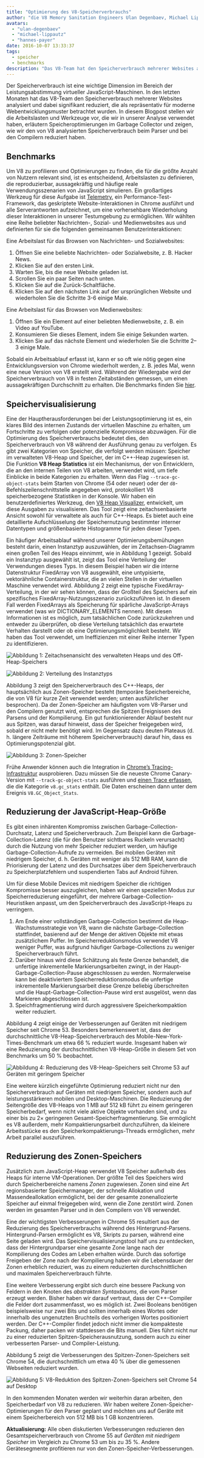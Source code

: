```yaml
---
title: "Optimierung des V8-Speicherverbrauchs"
author: "die V8 Memory Sanitation Engineers Ulan Degenbaev, Michael Lippautz, Hannes Payer und Toon Verwaest"
avatars:
  - "ulan-degenbaev"
  - "michael-lippautz"
  - "hannes-payer"
date: 2016-10-07 13:33:37
tags:
  - speicher
  - benchmarks
description: "Das V8-Team hat den Speicherverbrauch mehrerer Websites analysiert und signifikant reduziert, die als repräsentativ für moderne Webentwicklungsmuster identifiziert wurden."
---
```

Der Speicherverbrauch ist eine wichtige Dimension im Bereich der Leistungsabstimmung virtueller JavaScript-Maschinen. In den letzten Monaten hat das V8-Team den Speicherverbrauch mehrerer Websites analysiert und dabei signifikant reduziert, die als repräsentativ für moderne Webentwicklungsmuster betrachtet wurden. In diesem Blogpost stellen wir die Arbeitslasten und Werkzeuge vor, die wir in unserer Analyse verwendet haben, erläutern Speicheroptimierungen im Garbage Collector und zeigen, wie wir den von V8 analysierten Speicherverbrauch beim Parser und bei den Compilern reduziert haben.

<!--truncate-->
## Benchmarks

Um V8 zu profilieren und Optimierungen zu finden, die für die größte Anzahl von Nutzern relevant sind, ist es entscheidend, Arbeitslasten zu definieren, die reproduzierbar, aussagekräftig und häufige reale Verwendungsszenarien von JavaScript simulieren. Ein großartiges Werkzeug für diese Aufgabe ist [Telemetry](https://catapult.gsrc.io/telemetry), ein Performance-Test-Framework, das geskriptete Website-Interaktionen in Chrome ausführt und alle Serverantworten aufzeichnet, um eine vorhersehbare Wiederholung dieser Interaktionen in unserer Testumgebung zu ermöglichen. Wir wählten eine Reihe beliebter Nachrichten-, Sozial- und Medienwebsites aus und definierten für sie die folgenden gemeinsamen Benutzerinteraktionen:

Eine Arbeitslast für das Browsen von Nachrichten- und Sozialwebsites:

1. Öffnen Sie eine beliebte Nachrichten- oder Sozialwebsite, z. B. Hacker News.
2. Klicken Sie auf den ersten Link.
3. Warten Sie, bis die neue Website geladen ist.
4. Scrollen Sie ein paar Seiten nach unten.
5. Klicken Sie auf die Zurück-Schaltfläche.
6. Klicken Sie auf den nächsten Link auf der ursprünglichen Website und wiederholen Sie die Schritte 3-6 einige Male.

Eine Arbeitslast für das Browsen von Medienwebsites:

1. Öffnen Sie ein Element auf einer beliebten Medienwebsite, z. B. ein Video auf YouTube.
2. Konsumieren Sie dieses Element, indem Sie einige Sekunden warten.
3. Klicken Sie auf das nächste Element und wiederholen Sie die Schritte 2–3 einige Male.

Sobald ein Arbeitsablauf erfasst ist, kann er so oft wie nötig gegen eine Entwicklungsversion von Chrome wiederholt werden, z. B. jedes Mal, wenn eine neue Version von V8 erstellt wird. Während der Wiedergabe wird der Speicherverbrauch von V8 in festen Zeitabständen gemessen, um einen aussagekräftigen Durchschnitt zu erhalten. Die Benchmarks finden Sie [hier](https://cs.chromium.org/chromium/src/tools/perf/page_sets/system_health/browsing_stories.py?q=browsing+news&sq=package:chromium&dr=CS&l=11).

## Speichervisualisierung

Eine der Hauptherausforderungen bei der Leistungsoptimierung ist es, ein klares Bild des internen Zustands der virtuellen Maschine zu erhalten, um Fortschritte zu verfolgen oder potenzielle Kompromisse abzuwägen. Für die Optimierung des Speicherverbrauchs bedeutet dies, den Speicherverbrauch von V8 während der Ausführung genau zu verfolgen. Es gibt zwei Kategorien von Speicher, die verfolgt werden müssen: Speicher im verwalteten V8-Heap und Speicher, der im C++-Heap zugewiesen ist. Die Funktion **V8 Heap Statistics** ist ein Mechanismus, der von Entwicklern, die an den internen Teilen von V8 arbeiten, verwendet wird, um tiefe Einblicke in beide Kategorien zu erhalten. Wenn das Flag `--trace-gc-object-stats` beim Starten von Chrome (54 oder neuer) oder der `d8`-Befehlszeilenschnittstelle angegeben wird, protokolliert V8 speicherbezogene Statistiken in der Konsole. Wir haben ein benutzerdefiniertes Werkzeug, den [V8 Heap Visualizer](https://mlippautz.github.io/v8-heap-stats/), entwickelt, um diese Ausgaben zu visualisieren. Das Tool zeigt eine zeitachsenbasierte Ansicht sowohl für verwaltete als auch für C++-Heaps. Es bietet auch eine detaillierte Aufschlüsselung der Speichernutzung bestimmter interner Datentypen und größenbasierte Histogramme für jeden dieser Typen.

Ein häufiger Arbeitsablauf während unserer Optimierungsbemühungen besteht darin, einen Instanztyp auszuwählen, der im Zeitachsen-Diagramm einen großen Teil des Heaps einnimmt, wie in Abbildung 1 gezeigt. Sobald ein Instanztyp ausgewählt ist, zeigt das Tool eine Verteilung der Verwendungen dieses Typs. In diesem Beispiel haben wir die interne Datenstruktur FixedArray von V8 ausgewählt, eine untypisierte, vektorähnliche Containerstruktur, die an vielen Stellen in der virtuellen Maschine verwendet wird. Abbildung 2 zeigt eine typische FixedArray-Verteilung, in der wir sehen können, dass der Großteil des Speichers auf ein spezifisches FixedArray-Nutzungsszenario zurückzuführen ist. In diesem Fall werden FixedArrays als Speicherung für spärliche JavaScript-Arrays verwendet (was wir DICTIONARY\_ELEMENTS nennen). Mit diesen Informationen ist es möglich, zum tatsächlichen Code zurückzukehren und entweder zu überprüfen, ob diese Verteilung tatsächlich das erwartete Verhalten darstellt oder ob eine Optimierungsmöglichkeit besteht. Wir haben das Tool verwendet, um Ineffizienzen mit einer Reihe interner Typen zu identifizieren.

![Abbildung 1: Zeitachsenansicht des verwalteten Heaps und des Off-Heap-Speichers](/_img/optimizing-v8-memory/timeline-view.png)

![Abbildung 2: Verteilung des Instanztyps](/_img/optimizing-v8-memory/distribution.png)

Abbildung 3 zeigt den Speicherverbrauch des C++-Heaps, der hauptsächlich aus Zonen-Speicher besteht (temporäre Speicherbereiche, die von V8 für kurze Zeit verwendet werden; unten ausführlicher besprochen). Da der Zonen-Speicher am häufigsten vom V8-Parser und den Compilern genutzt wird, entsprechen die Spitzen Ereignissen des Parsens und der Kompilierung. Ein gut funktionierender Ablauf besteht nur aus Spitzen, was darauf hinweist, dass der Speicher freigegeben wird, sobald er nicht mehr benötigt wird. Im Gegensatz dazu deuten Plateaus (d. h. längere Zeiträume mit höherem Speicherverbrauch) darauf hin, dass es Optimierungspotenzial gibt.

![Abbildung 3: Zonen-Speicher](/_img/optimizing-v8-memory/zone-memory.png)

Frühe Anwender können auch die Integration in [Chrome’s Tracing-Infrastruktur](https://www.chromium.org/developers/how-tos/trace-event-profiling-tool) ausprobieren. Dazu müssen Sie die neueste Chrome Canary-Version mit `--track-gc-object-stats` ausführen und [einen Trace erfassen](https://www.chromium.org/developers/how-tos/trace-event-profiling-tool/recording-tracing-runs#TOC-Capture-a-trace-on-Chrome-desktop), die die Kategorie `v8.gc_stats` enthält. Die Daten erscheinen dann unter dem Ereignis `V8.GC_Object_Stats`.

## Reduzierung der JavaScript-Heap-Größe

Es gibt einen inhärenten Kompromiss zwischen Garbage-Collection-Durchsatz, Latenz und Speicherverbrauch. Zum Beispiel kann die Garbage-Collection-Latenz (die für den Benutzer sichtbares Ruckeln verursacht) durch die Nutzung von mehr Speicher reduziert werden, um häufige Garbage-Collection-Aufrufe zu vermeiden. Bei mobilen Geräten mit niedrigem Speicher, d. h. Geräten mit weniger als 512 MB RAM, kann die Priorisierung der Latenz und des Durchsatzes über dem Speicherverbrauch zu Speicherplatzfehlern und suspendierten Tabs auf Android führen.

Um für diese Mobile Devices mit niedrigem Speicher die richtigen Kompromisse besser auszugleichen, haben wir einen speziellen Modus zur Speicherreduzierung eingeführt, der mehrere Garbage-Collection-Heuristiken anpasst, um den Speicherverbrauch des JavaScript-Heaps zu verringern.

1. Am Ende einer vollständigen Garbage-Collection bestimmt die Heap-Wachstumsstrategie von V8, wann die nächste Garbage-Collection stattfindet, basierend auf der Menge der aktiven Objekte mit etwas zusätzlichem Puffer. Im Speicherreduktionsmodus verwendet V8 weniger Puffer, was aufgrund häufiger Garbage-Collections zu weniger Speicherverbrauch führt.
1. Darüber hinaus wird diese Schätzung als feste Grenze behandelt, die unfertige inkrementelle Markierungsarbeiten zwingt, in der Haupt-Garbage-Collection-Pause abgeschlossen zu werden. Normalerweise kann bei deaktiviertem Speicherreduktionsmodus die unfertige inkrementelle Markierungsarbeit diese Grenze beliebig überschreiten und die Haupt-Garbage-Collection-Pause wird erst ausgelöst, wenn das Markieren abgeschlossen ist.
1. Speichfragmentierung wird durch aggressivere Speicherkompaktion weiter reduziert.

Abbildung 4 zeigt einige der Verbesserungen auf Geräten mit niedrigem Speicher seit Chrome 53. Besonders bemerkenswert ist, dass der durchschnittliche V8-Heap-Speicherverbrauch des Mobile-New-York-Times-Benchmark um etwa 66 % reduziert wurde. Insgesamt haben wir eine Reduzierung der durchschnittlichen V8-Heap-Größe in diesem Set von Benchmarks um 50 % beobachtet.

![Abbildung 4: Reduzierung des V8-Heap-Speichers seit Chrome 53 auf Geräten mit geringem Speicher](/_img/optimizing-v8-memory/heap-memory-reduction.png)

Eine weitere kürzlich eingeführte Optimierung reduziert nicht nur den Speicherverbrauch auf Geräten mit niedrigem Speicher, sondern auch auf leistungsstärkeren mobilen und Desktop-Maschinen. Die Reduzierung der Seitengröße des V8-Heaps von 1 MB auf 512 kB führt zu einem geringeren Speicherbedarf, wenn nicht viele aktive Objekte vorhanden sind, und zu einer bis zu 2× geringeren Gesamt-Speicherfragmentierung. Sie ermöglicht es V8 außerdem, mehr Kompaktierungsarbeit durchzuführen, da kleinere Arbeitsstücke es den Speicherkompaktierungs-Threads ermöglichen, mehr Arbeit parallel auszuführen.

## Reduzierung des Zonen-Speichers

Zusätzlich zum JavaScript-Heap verwendet V8 Speicher außerhalb des Heaps für interne VM-Operationen. Der größte Teil des Speichers wird durch Speicherbereiche namens _Zonen_ zugewiesen. Zonen sind eine Art regionsbasierter Speichermanager, der schnelle Allokation und Massendeallokation ermöglicht, bei der der gesamte zonenallozierte Speicher auf einmal freigegeben wird, wenn die Zone zerstört wird. Zonen werden im gesamten Parser und in den Compilern von V8 verwendet.

Eine der wichtigsten Verbesserungen in Chrome 55 resultiert aus der Reduzierung des Speicherverbrauchs während des Hintergrund-Parsens. Hintergrund-Parsen ermöglicht es V8, Skripts zu parsen, während eine Seite geladen wird. Das Speichervisualisierungstool half uns zu entdecken, dass der Hintergrundparser eine gesamte Zone lange nach der Kompilierung des Codes am Leben erhalten würde. Durch das sofortige Freigeben der Zone nach der Kompilierung haben wir die Lebensdauer der Zonen erheblich reduziert, was zu einem reduzierten durchschnittlichen und maximalen Speicherverbrauch führte.

Eine weitere Verbesserung ergibt sich durch eine bessere Packung von Feldern in den Knoten des _abstrakten Syntaxbaums_, die vom Parser erzeugt werden. Bisher haben wir darauf vertraut, dass der C++-Compiler die Felder dort zusammenfasst, wo es möglich ist. Zwei Booleans benötigen beispielsweise nur zwei Bits und sollten innerhalb eines Wortes oder innerhalb des ungenutzten Bruchteils des vorherigen Wortes positioniert werden. Der C++-Compiler findet jedoch nicht immer die kompakteste Packung, daher packen wir stattdessen die Bits manuell. Dies führt nicht nur zu einer reduzierten Spitzen-Speicherausnutzung, sondern auch zu einer verbesserten Parser- und Compiler-Leistung.

Abbildung 5 zeigt die Verbesserungen des Spitzen-Zonen-Speichers seit Chrome 54, die durchschnittlich um etwa 40 % über die gemessenen Webseiten reduziert wurden.

![Abbildung 5: V8-Reduktion des Spitzen-Zonen-Speichers seit Chrome 54 auf Desktop](/_img/optimizing-v8-memory/peak-zone-memory-reduction.png)

In den kommenden Monaten werden wir weiterhin daran arbeiten, den Speicherbedarf von V8 zu reduzieren. Wir haben weitere Zonen-Speicher-Optimierungen für den Parser geplant und möchten uns auf Geräte mit einem Speicherbereich von 512 MB bis 1 GB konzentrieren.

**Aktualisierung:** Alle oben diskutierten Verbesserungen reduzieren den Gesamtspeicherverbrauch von Chrome 55 auf _Geräten mit niedrigem Speicher_ im Vergleich zu Chrome 53 um bis zu 35 %. Andere Gerätesegmente profitieren nur von den Zonen-Speicher-Verbesserungen.
